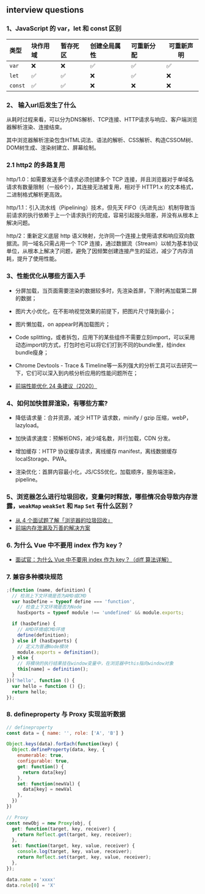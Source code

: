 ## interview questions

### 1、JavaScript 的 var，let 和 const 区别

| 类型			|块作用域 	| 暂存死区 			| 创建全局属性 | 可重新分配 | 可重新声明|
| :------- | :------- | :----------- | :--------- | :--------- | ---- |
| `var`    | ❌        | ❌            | ✅          | ✅          | ✅    |
| `let`    | ✅        | ✅            | ❌          | ✅          | ❌    |
| `const`  | ✅        | ✅            | ❌          | ❌          | ❌    |

### 2、 输入url后发生了什么

从耗时过程来看，可以分为DNS解析、TCP连接、HTTP请求与响应、客户端浏览器解析渲染、连接结束。

其中浏览器解析渲染包含HTML词法、语法的解析、CSS解析、构造CSSOM树、DOM树生成、渲染树建立、屏幕绘制。

### 2.1 http2 的多路复用

http/1.0：如需要发送多个请求必须创建多个 TCP 连接，并且浏览器对于单域名请求有数量限制（一般6个），其连接无法被复用，相对于 HTTP1.x 的文本格式，二进制格式解析更高效。

http/1.1：引入流水线（Pipelining）技术，但先天 FIFO（先进先出）机制导致当前请求的执行依赖于上一个请求执行的完成，容易引起报头阻塞，并没有从根本上解决问题。

http/2：重新定义底层 http 语义映射，允许同一个连接上使用请求和响应双向数据流。同一域名只需占用一个 TCP 连接，通过数据流（Stream）以帧为基本协议单位，从根本上解决了问题，避免了因频繁创建连接产生的延迟，减少了内存消耗，提升了使用性能。

### 3、性能优化从哪些方面入手

- 分屏加载，当页面需要渲染的数据较多时，先渲染首屏，下滑时再加载第二屏的数据；
- 图片大小优化，在不影响视觉效果的前提下，把图片尺寸降到最小；
- 图片懒加载，on appear时再加载图片；
- Code splitting，或者拆包，应用下的某些组件不需要立刻import，可以采用动态import的方式，打包时也可以将它们打到不同的bundle里，给index bundle瘦身；
- Chrome Devtools - Trace & Timeline等一系列强大的分析工具可以去研究一下，它们可以深入到内核分析应用的性能问题所在；

- [前端性能优化 24 条建议（2020）](https://juejin.cn/post/6892994632968306702)

### 4、如何加快首屏渲染，有哪些方案?

- 降低请求量：合并资源，减少 HTTP 请求数，minify / gzip 压缩，webP，lazyload。

- 加快请求速度：预解析DNS，减少域名数，并行加载，CDN 分发。

- 增加缓存：HTTP 协议缓存请求，离线缓存 manifest，离线数据缓存 localStorage、PWA。

- 渲染优化：首屏内容最小化，JS/CSS优化，加载顺序，服务端渲染，pipeline。

### 5、浏览器怎么进行垃圾回收，变量何时释放，哪些情况会导致内存泄露，`weakMap` `weakSet` 和 `Map` `Set` 有什么区别？

- [从 4 个面试题了解「浏览器的垃圾回收」](https://juejin.cn/post/6861967094318284814#heading-0)
- [前端内存泄漏及万善的解决方案](https://juejin.cn/post/6914092198170460168)

### 6. 为什么 Vue 中不要用 index 作为 key？

- [面试官：为什么 Vue 中不要用 index 作为 key？（diff 算法详解）](https://mp.weixin.qq.com/s/DRIYDutR2BcKzMs5CkycQg)

### 7. 兼容多种模块规范

```js
;(function (name, definition) {
  // 检测上下文环境是否为AMD或CMD
  var hasDefine = typeof define === 'function',
    // 检查上下文环境是否为Node
    hasExports = typeof module !== 'undefined' && module.exports;

  if (hasDefine) {
    // AMD环境或CMD环境
    define(definition);
  } else if (hasExports) {
    // 定义为普通Node模块
    module.exports = definition();
  } else {
    // 将模块的执行结果挂在window变量中，在浏览器中this指向window对象
    this[name] = definition();
  }
})('hello', function () {
  var hello = function () {};
  return hello;
});
```

### 8. defineproperty 与 Proxy 实现监听数据

```js
// defineproperty 
const data = { name: '', role: ['A', 'B'] }

Object.keys(data).forEach(function(key) {
  Object.defineProperty(data, key, {
    enumerable: true,
    configurable: true,
    get: function() {
      return data[key]
    },
    set: function(newVal) {
      data[key] = newVal
    },
  })
})

// Proxy
const newObj = new Proxy(obj, {
  get: function(target, key, receiver) {
    return Reflect.get(target, key, receiver);
  },
  set: function(target, key, value, receiver) {
    console.log(target, key, value, receiver);
    return Reflect.set(target, key, value, receiver);
  },
});

data.name = 'xxxx'
data.role[0] = 'X'
```

